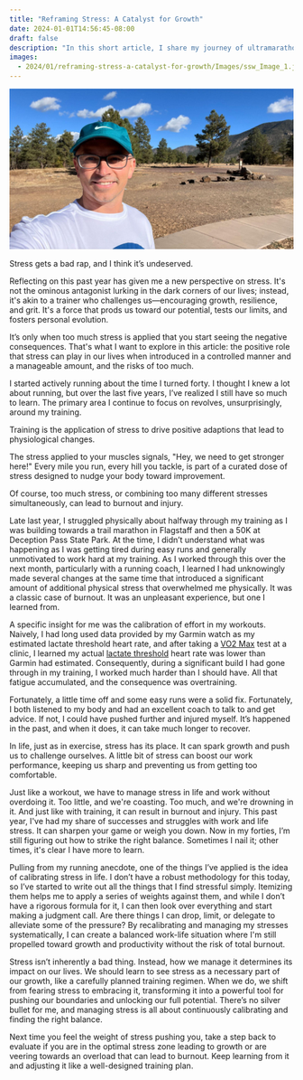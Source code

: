 ```yaml
---
title: "Reframing Stress: A Catalyst for Growth"
date: 2024-01-01T14:56:45-08:00
draft: false
description: "In this short article, I share my journey of ultramarathon training and the parallels I discovered with managing life stress. I explore the concept of stress not as a threat, but as a catalyst promoting growth and progression. See how the judicious stress management can benefit both our training sessions and daily life."
images:
  - 2024/01/reframing-stress-a-catalyst-for-growth/Images/ssw_Image_1.jpeg
---
```


![A picture of me at Buffalo Park in Flagstaff AZ](Images/ssw_Image_1.jpeg)

Stress gets a bad rap, and I think it’s undeserved.

Reflecting on this past year has given me a new perspective on stress. It's not the ominous antagonist lurking in the dark corners of our lives; instead, it's akin to a trainer who challenges us—encouraging growth, resilience, and grit. It's a force that prods us toward our potential, tests our limits, and fosters personal evolution.

It’s only when too much stress is applied that you start seeing the negative consequences. That's what I want to explore in this article: the positive role that stress can play in our lives when introduced in a controlled manner and a manageable amount, and the risks of too much.

I started actively running about the time I turned forty. I thought I knew a lot about running, but over the last five years, I’ve realized I still have so much to learn. The primary area I continue to focus on revolves, unsurprisingly, around my training.

Training is the application of stress to drive positive adaptions that lead to physiological changes.

The stress applied to your muscles signals, "Hey, we need to get stronger here!" Every mile you run, every hill you tackle, is part of a curated dose of stress designed to nudge your body toward improvement.

Of course, too much stress, or combining too many different stresses simultaneously, can lead to burnout and injury.

Late last year, I struggled physically about halfway through my training as I was building towards a trail marathon in Flagstaff and then a 50K at Deception Pass State Park. At the time, I didn’t understand what was happening as I was getting tired during easy runs and generally unmotivated to work hard at my training. As I worked through this over the next month, particularly with a running coach, I learned I had unknowingly made several changes at the same time that introduced a significant amount of additional physical stress that overwhelmed me physically. It was a classic case of burnout. It was an unpleasant experience, but one I learned from.

A specific insight for me was the calibration of effort in my workouts. Naively, I had long used data provided by my Garmin watch as my estimated lactate threshold heart rate, and after taking a [VO2 Max](https://www.healthline.com/health/vo2-max) test at a clinic, I learned my actual [lactate threshold](https://www.runnersworld.com/uk/training/a41865710/lactate-threshold/) heart rate was lower than Garmin had estimated. Consequently, during a significant build I had gone through in my training, I worked much harder than I should have. All that fatigue accumulated, and the consequence was overtraining.

Fortunately, a little time off and some easy runs were a solid fix. Fortunately, I both listened to my body and had an excellent coach to talk to and get advice. If not, I could have pushed further and injured myself. It’s happened in the past, and when it does, it can take much longer to recover.

In life, just as in exercise, stress has its place. It can spark growth and push us to challenge ourselves. A little bit of stress can boost our work performance, keeping us sharp and preventing us from getting too comfortable.

Just like a workout, we have to manage stress in life and work without overdoing it. Too little, and we're coasting. Too much, and we're drowning in it. And just like with training, it can result in burnout and injury. This past year, I've had my share of successes and struggles with work and life stress. It can sharpen your game or weigh you down. Now in my forties, I’m still figuring out how to strike the right balance. Sometimes I nail it; other times, it's clear I have more to learn.

Pulling from my running anecdote, one of the things I’ve applied is the idea of calibrating stress in life. I don’t have a robust methodology for this today, so I’ve started to write out all the things that I find stressful simply. Itemizing them helps me to apply a series of weights against them, and while I don’t have a rigorous formula for it, I can then look over everything and start making a judgment call. Are there things I can drop, limit, or delegate to alleviate some of the pressure? By recalibrating and managing my stresses systematically, I can create a balanced work-life situation where I'm still propelled toward growth and productivity without the risk of total burnout.

Stress isn’t inherently a bad thing. Instead, how we manage it determines its impact on our lives. We should learn to see stress as a necessary part of our growth, like a carefully planned training regimen. When we do, we shift from fearing stress to embracing it, transforming it into a powerful tool for pushing our boundaries and unlocking our full potential. There’s no silver bullet for me, and managing stress is all about continuously calibrating and finding the right balance.

Next time you feel the weight of stress pushing you, take a step back to evaluate if you are in the optimal stress zone leading to growth or are veering towards an overload that can lead to burnout. Keep learning from it and adjusting it like a well-designed training plan.
